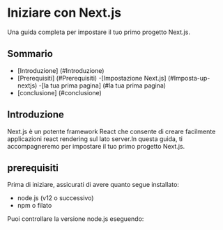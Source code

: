 # Iniziare con Next.js

Una guida completa per impostare il tuo primo progetto Next.js.

## Sommario
- [Introduzione] (#Introduzione)
- [Prerequisiti] (#Prerequisiti)
-[Impostazione Next.js] (#Imposta-up-nextjs)
-[la tua prima pagina] (#la tua prima pagina)
- [conclusione] (#conclusione)

## Introduzione

Next.js è un potente framework React che consente di creare facilmente applicazioni react rendering sul lato server.In questa guida, ti accompagneremo per impostare il tuo primo progetto Next.js.

## prerequisiti

Prima di iniziare, assicurati di avere quanto segue installato:
- node.js (v12 o successivo)
- npm o filato

Puoi controllare la versione node.js eseguendo: